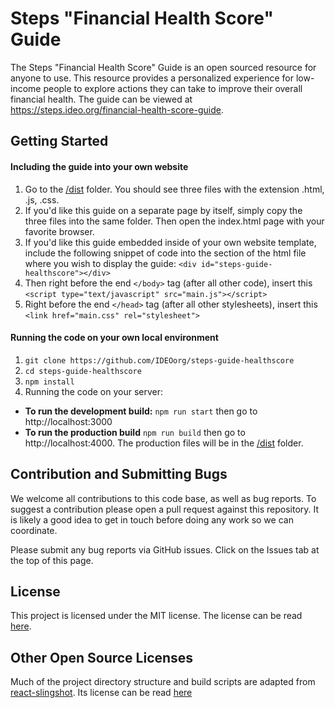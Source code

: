 # Steps "Financial Health Score" Guide

The Steps "Financial Health Score" Guide is an open sourced resource for anyone to use. This resource provides a personalized experience for low-income people to explore actions they can take to improve their overall financial health. The guide can be viewed at https://steps.ideo.org/financial-health-score-guide.

## Getting Started

#### Including the guide into your own website
1. Go to the [/dist](/dist) folder. You should see three files with the extension .html, .js, .css.
2. If you'd like this guide on a separate page by itself, simply copy the three files into the same folder. Then open the index.html page with your favorite browser.
3. If you'd like this guide embedded inside of your own website template, include the following snippet of code into the section of the html file where you wish to display the guide: `<div id="steps-guide-healthscore"></div>`
4. Then right before the end `</body>` tag (after all other code), insert this `<script type="text/javascript" src="main.js"></script>`
5. Right before the end `</head>` tag (after all other stylesheets), insert this `<link href="main.css" rel="stylesheet">`

#### Running the code on your own local environment
1. `git clone https://github.com/IDEOorg/steps-guide-healthscore`
2. `cd steps-guide-healthscore`
3. `npm install`
4. Running the code on your server:
  * **To run the development build:**
  `npm run start` then go to http://localhost:3000
  * **To run the production build**
  `npm run build` then go to http://localhost:4000. The production files will be in the [/dist](/dist) folder.

## Contribution and Submitting Bugs

We welcome all contributions to this code base, as well as bug reports. To suggest a contribution please open a pull request against this repository. It is likely a good idea to get in touch before doing any work so we can coordinate.

Please submit any bug reports via GitHub issues. Click on the Issues tab at the top of this page.

## License

This project is licensed under the MIT license. The license can be read [here](LICENSE).

## Other Open Source Licenses

Much of the project directory structure and build scripts are adapted from [react-slingshot](https://github.com/coryhouse/react-slingshot). Its license can be read [here](PARTNER-LICENSES)
